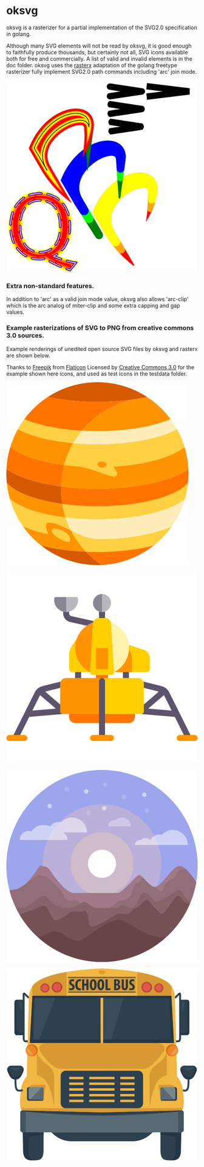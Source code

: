 # oksvg
oksvg is a rasterizer for a partial implementation of the SVG2.0 specification in golang.

Although many SVG elements will not be read by oksvg, it is good enough to faithfully produce thousands, but certainly not all, SVG icons available both for free and commercially. A list of valid and invalid elements is in the doc folder.
oksvg uses the [rasterx](https://github.com/srwiley/rasterx) adaptation of the golang freetype rasterizer fully implement SVG2.0 path commands including 'arc' join mode.

![arcs and caps](doc/TestShapes.png)

### Extra non-standard features.

In addition to 'arc' as a valid join mode value, oksvg also allows 'arc-clip' which is the arc analog of miter-clip and some extra capping and gap values.

### Example rasterizations of SVG to PNG from creative commons 3.0 sources.

Example renderings of unedited open source SVG files by oksvg and rasterx are shown below.

Thanks to [Freepik](http://www.freepik.com) from [Flaticon](https://www.flaticon.com/)
Licensed by [Creative Commons 3.0](http://creativecommons.org/licenses/by/3.0/) for the example shown here icons, and used as test icons in the testdata folder.

![Jupiter](doc/jupiter.png)

![lander](doc/lander.png)

![mountains](doc/mountains.png)

![bus](doc/school-bus.png)
